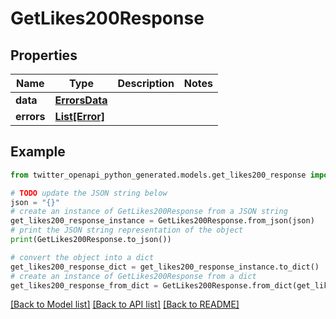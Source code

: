 # GetLikes200Response


## Properties

Name | Type | Description | Notes
------------ | ------------- | ------------- | -------------
**data** | [**ErrorsData**](ErrorsData.md) |  | 
**errors** | [**List[Error]**](Error.md) |  | 

## Example

```python
from twitter_openapi_python_generated.models.get_likes200_response import GetLikes200Response

# TODO update the JSON string below
json = "{}"
# create an instance of GetLikes200Response from a JSON string
get_likes200_response_instance = GetLikes200Response.from_json(json)
# print the JSON string representation of the object
print(GetLikes200Response.to_json())

# convert the object into a dict
get_likes200_response_dict = get_likes200_response_instance.to_dict()
# create an instance of GetLikes200Response from a dict
get_likes200_response_from_dict = GetLikes200Response.from_dict(get_likes200_response_dict)
```
[[Back to Model list]](../README.md#documentation-for-models) [[Back to API list]](../README.md#documentation-for-api-endpoints) [[Back to README]](../README.md)


